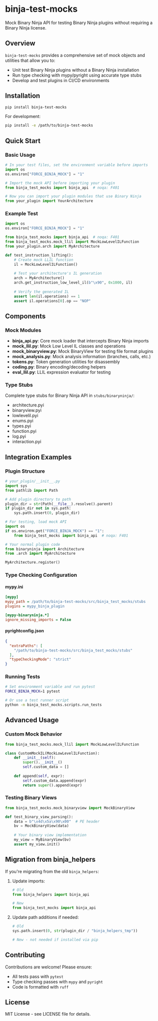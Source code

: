 # binja-test-mocks

Mock Binary Ninja API for testing Binary Ninja plugins without requiring a Binary Ninja license.

## Overview

`binja-test-mocks` provides a comprehensive set of mock objects and utilities that allow you to:
- Unit test Binary Ninja plugins without a Binary Ninja installation
- Run type checking with mypy/pyright using accurate type stubs
- Develop and test plugins in CI/CD environments

## Installation

```bash
pip install binja-test-mocks
```

For development:
```bash
pip install -e /path/to/binja-test-mocks
```

## Quick Start

### Basic Usage

```python
# In your test files, set the environment variable before imports
import os
os.environ["FORCE_BINJA_MOCK"] = "1"

# Import the mock API before importing your plugin
from binja_test_mocks import binja_api  # noqa: F401

# Now you can import your plugin modules that use Binary Ninja
from your_plugin import YourArchitecture
```

### Example Test

```python
import os
os.environ["FORCE_BINJA_MOCK"] = "1"

from binja_test_mocks import binja_api  # noqa: F401
from binja_test_mocks.mock_llil import MockLowLevelILFunction
from your_plugin.arch import MyArchitecture

def test_instruction_lifting():
    # Create mock LLIL function
    il = MockLowLevelILFunction()
    
    # Test your architecture's IL generation
    arch = MyArchitecture()
    arch.get_instruction_low_level_il(b"\x90", 0x1000, il)
    
    # Verify the generated IL
    assert len(il.operations) == 1
    assert il.operations[0].op == "NOP"
```

## Components

### Mock Modules

- **binja_api.py**: Core mock loader that intercepts Binary Ninja imports
- **mock_llil.py**: Mock Low Level IL classes and operations
- **mock_binaryview.py**: Mock BinaryView for testing file format plugins
- **mock_analysis.py**: Mock analysis information (branches, calls, etc.)
- **tokens.py**: Token generation utilities for disassembly
- **coding.py**: Binary encoding/decoding helpers
- **eval_llil.py**: LLIL expression evaluator for testing

### Type Stubs

Complete type stubs for Binary Ninja API in `stubs/binaryninja/`:
- architecture.pyi
- binaryview.pyi
- lowlevelil.pyi
- enums.pyi
- types.pyi
- function.pyi
- log.pyi
- interaction.pyi

## Integration Examples

### Plugin Structure

```python
# your_plugin/__init__.py
import sys
from pathlib import Path

# Add plugin directory to path
plugin_dir = str(Path(__file__).resolve().parent)
if plugin_dir not in sys.path:
    sys.path.insert(0, plugin_dir)

# For testing, load mock API
import os
if os.environ.get("FORCE_BINJA_MOCK") == "1":
    from binja_test_mocks import binja_api  # noqa: F401

# Your normal plugin code
from binaryninja import Architecture
from .arch import MyArchitecture

MyArchitecture.register()
```

### Type Checking Configuration

#### mypy.ini
```ini
[mypy]
mypy_path = /path/to/binja-test-mocks/src/binja_test_mocks/stubs
plugins = mypy_binja_plugin

[mypy-binaryninja.*]
ignore_missing_imports = False
```

#### pyrightconfig.json
```json
{
  "extraPaths": [
    "/path/to/binja-test-mocks/src/binja_test_mocks/stubs"
  ],
  "typeCheckingMode": "strict"
}
```

### Running Tests

```bash
# Set environment variable and run pytest
FORCE_BINJA_MOCK=1 pytest

# Or use a test runner script
python -m binja_test_mocks.scripts.run_tests
```

## Advanced Usage

### Custom Mock Behavior

```python
from binja_test_mocks.mock_llil import MockLowLevelILFunction

class CustomMockIL(MockLowLevelILFunction):
    def __init__(self):
        super().__init__()
        self.custom_data = []
    
    def append(self, expr):
        self.custom_data.append(expr)
        return super().append(expr)
```

### Testing Binary Views

```python
from binja_test_mocks.mock_binaryview import MockBinaryView

def test_binary_view_parsing():
    data = b"\x4d\x5a\x90\x00"  # PE header
    bv = MockBinaryView(data)
    
    # Your binary view implementation
    my_view = MyBinaryView(bv)
    assert my_view.init()
```

## Migration from binja_helpers

If you're migrating from the old `binja_helpers`:

1. Update imports:
   ```python
   # Old
   from binja_helpers import binja_api
   
   # New
   from binja_test_mocks import binja_api
   ```

2. Update path additions if needed:
   ```python
   # Old
   sys.path.insert(0, str(plugin_dir / "binja_helpers_tmp"))
   
   # New - not needed if installed via pip
   ```

## Contributing

Contributions are welcome! Please ensure:
- All tests pass with `pytest`
- Type checking passes with `mypy` and `pyright`
- Code is formatted with `ruff`

## License

MIT License - see LICENSE file for details.